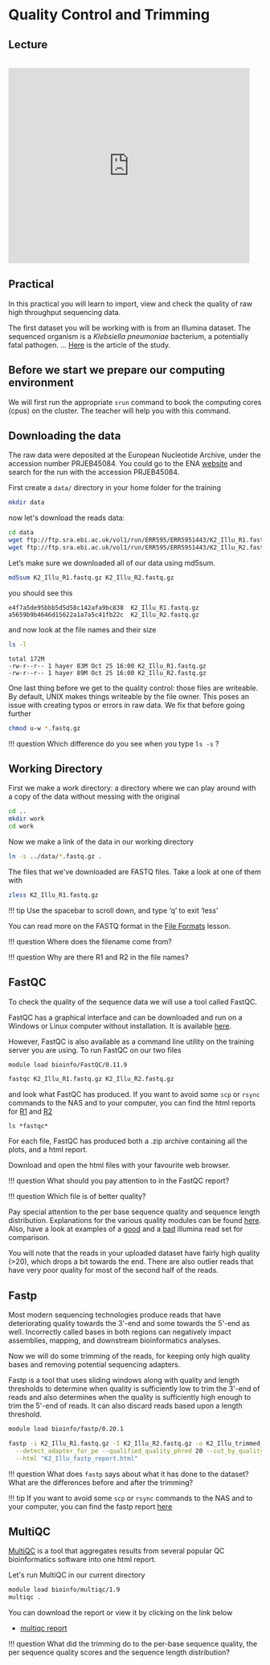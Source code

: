 # Quality Control and Trimming

## Lecture

<br>

<iframe src="https://docs.google.com/presentation/d/e/2PACX-1vR7ZN5Gc-3q5DR8CWQgyHhjUIc-6uKJnB48lDVMB7tWrt4gpZFipbJRVWfaqdxSw9n_WnMfXoFMZXds/embed?start=false&loop=false&delayms=3000" frameborder="0" width="480" height="389" allowfullscreen="true" mozallowfullscreen="true" webkitallowfullscreen="true"></iframe>

## Practical

In this practical you will learn to import, view and check the quality of raw high throughput sequencing data.

The first dataset you will be working with is from an Illumina dataset.
The sequenced organism is a *Klebsiella pneumoniae* bacterium, a potentially fatal pathogen.
...
[Here](https://www.mdpi.com/2076-2607/9/12/2560/htm) is the article of the study.

## Before we start we prepare our computing environment

We will first run the appropriate `srun` command to book the computing cores (cpus) on the cluster.
The teacher will help you with this command.

## Downloading the data

The raw data were deposited at the European Nucleotide Archive, under the accession number PRJEB45084.
You could go to the ENA [website](http://www.ebi.ac.uk/ena) and search for the run with the accession PRJEB45084.


First create a `data/` directory in your home folder for the training

```bash
mkdir data
```

now let's download the reads data:

```bash
cd data
wget ftp://ftp.sra.ebi.ac.uk/vol1/run/ERR595/ERR5951443/K2_Illu_R1.fastq.gz
wget ftp://ftp.sra.ebi.ac.uk/vol1/run/ERR595/ERR5951443/K2_Illu_R2.fastq.gz
```

Let’s make sure we downloaded all of our data using md5sum.

```bash
md5sum K2_Illu_R1.fastq.gz K2_Illu_R2.fastq.gz
```

you should see this

```
e4f7a5de95bbb5d5d58c142afa9bc838  K2_Illu_R1.fastq.gz
a5659b9b4646d15622a1a7a5c41fb22c  K2_Illu_R2.fastq.gz
```

and now look at the file names and their size

```bash
ls -l
```

```
total 172M
-rw-r--r-- 1 hayer 83M Oct 25 16:00 K2_Illu_R1.fastq.gz
-rw-r--r-- 1 hayer 89M Oct 25 16:00 K2_Illu_R2.fastq.gz
```

One last thing before we get to the quality control: those files are writeable.
By default, UNIX makes things writeable by the file owner.
This poses an issue with creating typos or errors in raw data.
We fix that before going further

```bash
chmod u-w *.fastq.gz
```

!!! question
Which difference do you see when you type `ls -s` ?

## Working Directory

First we make a work directory: a directory where we can play around with a copy of the data without messing with the original

```bash
cd ..
mkdir work
cd work
```

Now we make a link of the data in our working directory

```bash
ln -s ../data/*.fastq.gz .
```

The files that we've downloaded are FASTQ files. Take a look at one of them with

```bash
zless K2_Illu_R1.fastq.gz
```

!!! tip
Use the spacebar to scroll down, and type ‘q’ to exit ‘less’

You can read more on the FASTQ format in the [File Formats](file_formats.md) lesson.

!!! question
Where does the filename come from?

!!! question
Why are there R1 and R2 in the file names?

## FastQC

To check the quality of the sequence data we will use a tool called FastQC.

FastQC has a graphical interface and can be downloaded and run on a Windows or Linux computer without installation.
It is available [here](http://www.bioinformatics.babraham.ac.uk/projects/fastqc/).

However, FastQC is also available as a command line utility on the training server you are using.
To run FastQC on our two files

```bash
module load bioinfo/FastQC/0.11.9

fastqc K2_Illu_R1.fastq.gz K2_Illu_R2.fastq.gz
```

and look what FastQC has produced.
If you want to avoid some `scp` or `rsync` commands to the NAS and to your computer, you can find the
html reports for [R1](data/qc/K2_Illu_R1_fastqc.html) and [R2](data/qc/K2_Illu_R2_fastqc.html)

```
ls *fastqc*
```

For each file, FastQC has produced both a .zip archive containing all the plots, and a html report.

Download and open the html files with your favourite web browser.

!!! question
What should you pay attention to in the FastQC report?

!!! question
Which file is of better quality?

Pay special attention to the per base sequence quality and sequence length distribution.
Explanations for the various quality modules can be found [here](http://www.bioinformatics.babraham.ac.uk/projects/fastqc/Help/3%20Analysis%20Modules/).
Also, have a look at examples of a [good](http://www.bioinformatics.babraham.ac.uk/projects/fastqc/good_sequence_short_fastqc.html) and a [bad](http://www.bioinformatics.babraham.ac.uk/projects/fastqc/bad_sequence_fastqc.html) illumina read set for comparison.

You will note that the reads in your uploaded dataset have fairly high quality (>20), which drops a bit towards the end. There are also outlier reads that have very poor quality for most of the second half of the reads.

## Fastp
Most modern sequencing technologies produce reads that have deteriorating quality towards the 3'-end and some towards the 5'-end as well.
Incorrectly called bases in both regions can negatively impact assemblies, mapping, and downstream bioinformatics analyses.

Now we will do some trimming of the reads, for keeping only high quality bases and removing potential sequencing adapters.

Fastp is a tool that uses sliding windows along with quality and length thresholds to determine when quality is sufficiently low to trim the 3'-end of reads and also determines when the quality is sufficiently high enough to trim the 5'-end of reads. It can also discard reads based upon a length threshold.

```bash
module load bioinfo/fastp/0.20.1

fastp -i K2_Illu_R1.fastq.gz -I K2_Illu_R2.fastq.gz -o K2_Illu_trimmed_R1.fastq.gz -O K2_Illu_trimmed_R2.fastq.gz \
  --detect_adapter_for_pe --qualified_quality_phred 20 --cut_by_quality5 --cut_by_quality3 \
  --html "K2_Illu_fastp_report.html"
```

!!! question
What does `fastp` says about what it has done to the dataset?
What are the differences before and after the trimming?

!!! tip
If you want to avoid some `scp` or `rsync` commands to the NAS and to your computer, you can find the
fastp report [here](data/qc/K2_Illu_fastp_report.html)

## MultiQC

[MultiQC](http://multiqc.info) is a tool that aggregates results from several popular QC bioinformatics software into one html report.

Let's run MultiQC in our current directory

```bash
module load bioinfo/multiqc/1.9
multiqc .
```

You can download the report or view it by clicking on the link below

- [multiqc report](data/qc/K2_Illu_multiqc_report.html)

!!! question
What did the trimming do to the per-base sequence quality, the per sequence quality scores and the sequence length distribution?
